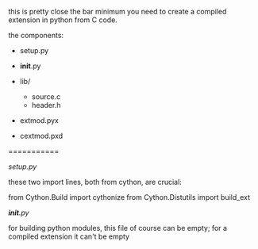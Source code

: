 
this is pretty close the bar minimum you need to create a compiled extension in python from C code.

the components:

* setup.py

* __init__.py

* lib/

  * source.c
  * header.h
  
* extmod.pyx

* cextmod.pxd


===========

_*setup.py*_

these two import lines, both from cython, are crucial:

from Cython.Build import cythonize
from Cython.Distutils import build_ext


_*__init__.py*_

for building python modules, this file of course can be empty; for a compiled extension 
it can't be empty